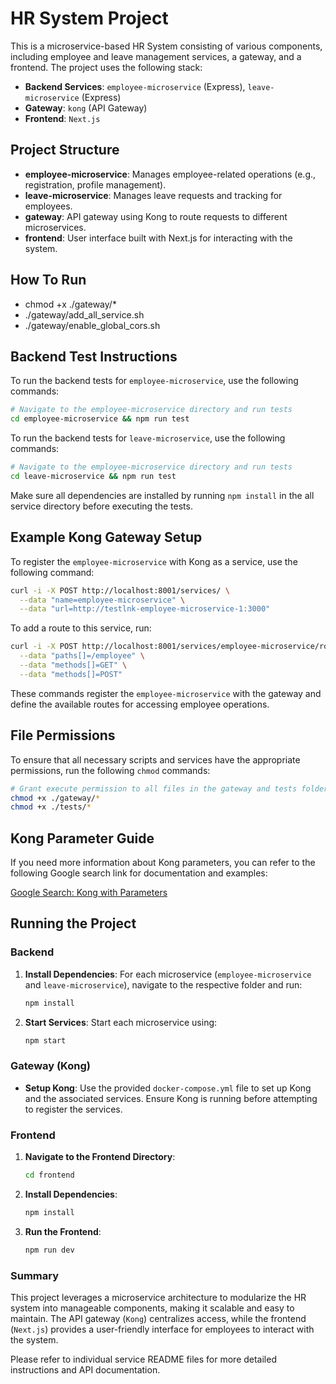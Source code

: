 # HR System Project

This is a microservice-based HR System consisting of various components, including employee and leave management services, a gateway, and a frontend. The project uses the following stack:

- **Backend Services**: `employee-microservice` (Express), `leave-microservice` (Express)
- **Gateway**: `kong` (API Gateway)
- **Frontend**: `Next.js`

## Project Structure

- **employee-microservice**: Manages employee-related operations (e.g., registration, profile management).
- **leave-microservice**: Manages leave requests and tracking for employees.
- **gateway**: API gateway using Kong to route requests to different microservices.
- **frontend**: User interface built with Next.js for interacting with the system.


## How To Run
- chmod +x ./gateway/*
- ./gateway/add_all_service.sh
- ./gateway/enable_global_cors.sh

## Backend Test Instructions

To run the backend tests for `employee-microservice`, use the following commands:

```sh
# Navigate to the employee-microservice directory and run tests
cd employee-microservice && npm run test
```

To run the backend tests for `leave-microservice`, use the following commands:

```sh
# Navigate to the employee-microservice directory and run tests
cd leave-microservice && npm run test
```

Make sure all dependencies are installed by running `npm install` in the all service directory before executing the tests.

## Example Kong Gateway Setup

To register the `employee-microservice` with Kong as a service, use the following command:

```sh
curl -i -X POST http://localhost:8001/services/ \
  --data "name=employee-microservice" \
  --data "url=http://testlnk-employee-microservice-1:3000"
```

To add a route to this service, run:

```sh
curl -i -X POST http://localhost:8001/services/employee-microservice/routes \
  --data "paths[]=/employee" \
  --data "methods[]=GET" \
  --data "methods[]=POST"
```

These commands register the `employee-microservice` with the gateway and define the available routes for accessing employee operations.

## File Permissions

To ensure that all necessary scripts and services have the appropriate permissions, run the following `chmod` commands:

```sh
# Grant execute permission to all files in the gateway and tests folders
chmod +x ./gateway/*
chmod +x ./tests/*
```

## Kong Parameter Guide

If you need more information about Kong parameters, you can refer to the following Google search link for documentation and examples:

[Google Search: Kong with Parameters](https://www.google.com/search?q=kong+with+param&oq=kong+with+param+&gs_lcrp=EgZjaHJvbWUyBggAEEUYOTIHCAEQIRigATIHCAIQIRigATIHCAMQIRigAdIBCDU2MTRqMGo3qAIAsAIA&sourceid=chrome&ie=UTF-8)

## Running the Project

### Backend

1. **Install Dependencies**: For each microservice (`employee-microservice` and `leave-microservice`), navigate to the respective folder and run:
   ```sh
   npm install
   ```

2. **Start Services**: Start each microservice using:
   ```sh
   npm start
   ```

### Gateway (Kong)

- **Setup Kong**: Use the provided `docker-compose.yml` file to set up Kong and the associated services. Ensure Kong is running before attempting to register the services.

### Frontend

1. **Navigate to the Frontend Directory**:
   ```sh
   cd frontend
   ```
2. **Install Dependencies**:
   ```sh
   npm install
   ```
3. **Run the Frontend**:
   ```sh
   npm run dev
   ```

### Summary
This project leverages a microservice architecture to modularize the HR system into manageable components, making it scalable and easy to maintain. The API gateway (`Kong`) centralizes access, while the frontend (`Next.js`) provides a user-friendly interface for employees to interact with the system.

Please refer to individual service README files for more detailed instructions and API documentation.
